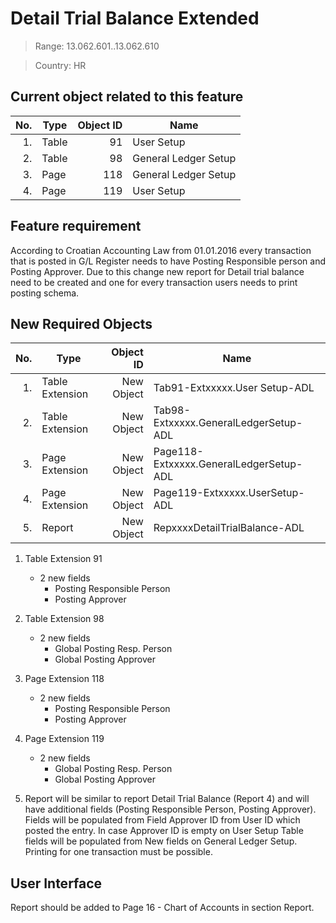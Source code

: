 # Detail Trial Balance Extended 

> Range: 13.062.601..13.062.610

> Country: HR

## Current object related to this feature

No.|Type|Object ID|Name
--:|----|-----------:|--------
1.|Table|91|User Setup
2.|Table|98|General Ledger Setup 
3.|Page|118|General Ledger Setup
4.|Page|119|User Setup

## Feature requirement

According to Croatian Accounting Law from 01.01.2016 every transaction that is posted in G/L Register needs to have Posting Responsible person and Posting Approver. Due to this change new report for Detail trial balance need to be created and one for every transaction users needs to print posting schema.

## New Required Objects

No.|Type|Object ID|Name
--:|----|-----------:|--------
1.|Table Extension|New Object|Tab91-Extxxxxx.User Setup-ADL
2.|Table Extension|New Object|Tab98-Extxxxxx.GeneralLedgerSetup-ADL
3.|Page Extension|New Object|Page118-Extxxxxx.GeneralLedgerSetup-ADL
4.|Page Extension|New Object|Page119-Extxxxxx.UserSetup-ADL
5.|Report|New Object|RepxxxxDetailTrialBalance-ADL

1. Table Extension 91
    - 2 new fields 
      - Posting Responsible Person
      - Posting Approver

2. Table Extension 98
    - 2 new fields 
      - Global Posting Resp. Person
      - Global Posting Approver

3. Page Extension 118
    - 2 new fields 
      - Posting Responsible Person
      - Posting Approver

4. Page Extension 119
    - 2 new fields 
      - Global Posting Resp. Person
      - Global Posting Approver

5. Report will be similar to report Detail Trial Balance (Report 4) and will have additional fields (Posting Responsible Person, Posting Approver). Fields will be populated from Field Approver ID from User ID which posted the entry. In case Approver ID is empty on User Setup Table fields will be populated from New fields on General Ledger Setup. Printing for one transaction must be possible.

## User Interface

Report should be added to Page 16 - Chart of Accounts in section Report.
